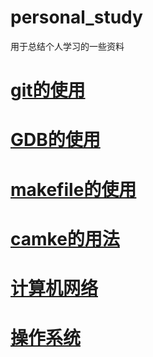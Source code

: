 # personal_study
用于总结个人学习的一些资料



# [git的使用](Note/mdNote/git.md)



# [GDB的使用](Note/mdNote/gdb.md)



# [makefile的使用](Note/mdNote/makefile.md)



# [camke的用法](Note/mdNote/cmake.md)



# [计算机网络](Note/mdNote/computer_net.md)



# [操作系统](Note/mdNote/operating_system.md)

